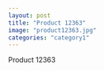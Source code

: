 ```yaml
---
layout: post
title: "Product 12363"
image: "product12363.jpg"
categories: "category1"
---
```

Product 12363
